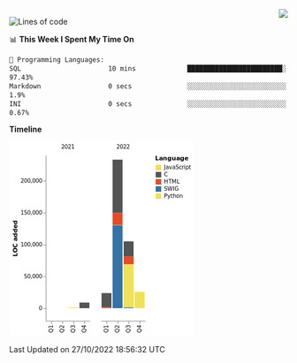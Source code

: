 <img align="right" src="https://count.getloli.com/get/@:TauCeti0207?theme=rule34">

<!--START_SECTION:waka-->
![Lines of code](https://img.shields.io/badge/From%20Hello%20World%20I%27ve%20Written-398%20Thousand%20lines%20of%20code-blue)

📊 **This Week I Spent My Time On** 

```text
💬 Programming Languages: 
SQL                      10 mins             ████████████████████████░   97.43% 
Markdown                 0 secs              ░░░░░░░░░░░░░░░░░░░░░░░░░   1.9% 
INI                      0 secs              ░░░░░░░░░░░░░░░░░░░░░░░░░   0.67%

```

**Timeline**

![Chart not found](https://raw.githubusercontent.com/TauCeti0207/TauCeti0207/main/charts/bar_graph.png) 


 Last Updated on 27/10/2022 18:56:32 UTC
<!--END_SECTION:waka-->


